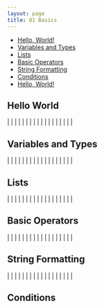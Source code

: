 ```yaml
---
layout: page
title: 01 Basics
---
```


* [Hello, World!](#hello-world)
* [Variables and Types](#variables-and-types)
* [Lists](#lists)
* [Basic Operators](#basic-operators)
* [String Formatting](#string-formatting)
* [Conditions](#conditions)
* [Hello, World!](#hello-world)

## Hello World
|
|
|
|
|
|
|
|
|
|
|
|
|
|
|
|
|
|
## Variables and Types
|
|
|
|
|
|
|
|
|
|
|
|
|
|
|
|
|
|
## Lists
|
|
|
|
|
|
|
|
|
|
|
|
|
|
|
|
|
|
## Basic Operators
|
|
|
|
|
|
|
|
|
|
|
|
|
|
|
|
|
|
## String Formatting
|
|
|
|
|
|
|
|
|
|
|
|
|
|
|
|
|
|
## Conditions